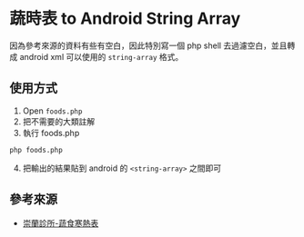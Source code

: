 # 蔬時表 to Android String Array
因為參考來源的資料有些有空白，因此特別寫一個 php shell 去過濾空白，並且轉成 android xml 可以使用的 `string-array` 格式。

## 使用方式
1. Open `foods.php`
2. 把不需要的大類註解
3. 執行 foods.php
```
php foods.php
```
4. 把輸出的結果貼到 android 的 `<string-array>` 之間即可


## 參考來源
- [崇蘭診所-蔬食寒熱表](https://health1314.wordpress.com/2012/03/20/%E8%94%AC%E9%A3%9F%E5%AF%92%E7%86%B1%E8%A1%A8/)